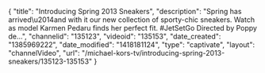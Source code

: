 {
    "title": "Introducing Spring 2013 Sneakers",
    "description": "Spring has arrived\u2014and with it our new collection of sporty-chic sneakers. Watch as model Karmen Pedaru finds her perfect fit. #JetSetGo Directed by Poppy de...",
    "channelid": "135123",
    "videoid": "135153",
    "date_created": "1385969222",
    "date_modified": "1418181124",
    "type": "captivate",
    "layout": "channelVideo",
    "url": "\/michael-kors-tv\/introducing-spring-2013-sneakers\/135123-135153"
}